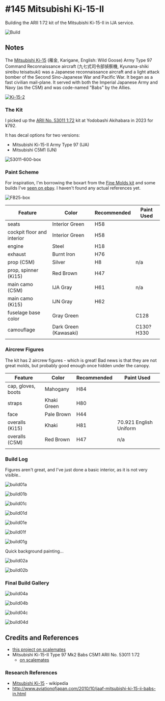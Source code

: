 # #145 Mitsubishi Ki-15-II

Building the ARII 1:72 kit of the Mitsubishi Ki-15-II in IJA service.

![Build](./assets/Ki15II_build.jpg?raw=true)

## Notes

The [Mitsubishi Ki-15](https://en.wikipedia.org/wiki/Mitsubishi_Ki-15)
(雁金, Karigane, English: Wild Goose)
Army Type 97 Command Reconnaissance aircraft
(九七式司令部偵察機, Kyunana-shiki sireibu teisatsuki)
was a Japanese reconnaissance aircraft and a light attack bomber of the Second Sino-Japanese War and Pacific War.
It began as a fast civilian mail-plane.
It served with both the Imperial Japanese Army and Navy (as the C5M)
and was code-named "Babs" by the Allies.

[![Ki-15-2](./assets/Ki-15-2.jpg)](https://en.wikipedia.org/wiki/Mitsubishi_Ki-15)

### The Kit

I picked up the
[ARII No. 53011 1:72](https://www.scalemates.com/kits/arii-53011-mitsubishi-ki-15-ii-type-97-mk2-babs--172607)
kit at Yodobashi Akihabara in 2023 for ¥792.

It has decal options for two versions:

* Mitsubishi Ki-15-II Army Type 97 (IJA)
* Mitsubishi C5M1 (IJN)

![53011-600-box](./assets/53011-600-box.jpg)

### Paint Scheme

For inspiration, I'm borrowing the boxart from the [Fine Molds kit](https://www.scalemates.com/kits/fine-molds-fb25-ija-mitsubishi-ki-15-ii-babs--1162339)
and some builds I've [seen on ebay](https://www.ebay.com.sg/itm/394617105964).
I haven't found any actual references yet.

![FB25-box](./assets/FB25-box.jpg)

| Feature                    | Color                 | Recommended | Paint Used |
|----------------------------|-----------------------|-------------|------------|
| seats                      | Interior Green        | H58         |            |
| cockpit floor and interior | Interior Green        | H58         |            |
| engine                     | Steel                 | H18         |            |
| exhaust                    | Burnt Iron            | H76         |            |
| prop (C5M)                 | Silver                | H8          | n/a        |
| prop, spinner (Ki15)       | Red Brown             | H47         |            |
| main camo (C5M)            | IJA Gray              | H61         | n/a        |
| main camo (Ki15)           | IJN Gray              | H62         |            |
| fuselage base color        | Gray Green            |             | C128       |
| camouflage                 | Dark Green (Kawasaki) |             | C130? H330 |
|                            |                       |             |            |

### Aircrew Figures

The kit has 2 aircrew figures - which is great!
Bad news is that they are not great molds, but probably good enough once hidden under the canopy.

| Feature               | Color                | Recommended | Paint Used |
|-----------------------|----------------------|-------------|------------|
| cap, gloves, boots    | Mahogany             | H84         |            |
| straps                | Khaki Green          | H80         |            |
| face                  | Pale Brown           | H44         |            |
| overalls (Ki15)       | Khaki                | H81         | 70.921 English Uniform |
| overalls (C5M)        | Red Brown            | H47         | n/a        |
|                       |                      |             |            |

### Build Log

Figures aren't great, and I've just done a basic interior, as it is not very visible..

![build01a](./assets/build01a.jpg?raw=true)

![build01b](./assets/build01b.jpg?raw=true)

![build01c](./assets/build01c.jpg?raw=true)

![build01d](./assets/build01d.jpg?raw=true)

![build01e](./assets/build01e.jpg?raw=true)

![build01f](./assets/build01f.jpg?raw=true)

![build01g](./assets/build01g.jpg?raw=true)

Quick background painting...

![build02a](./assets/build02a.jpg?raw=true)

![build02b](./assets/build02b.jpg?raw=true)

### Final Build Gallery

![build04a](./assets/build04a.jpg?raw=true)

![build04b](./assets/build04b.jpg?raw=true)

![build04c](./assets/build04c.jpg?raw=true)

![build04d](./assets/build04d.jpg?raw=true)

## Credits and References

* [this project on scalemates](https://www.scalemates.com/profiles/mate.php?id=74137&p=projects&project=195208)
* Mitsubishi Ki-15-II Type 97 Mk2 Babs C5M1 ARII No. 53011 1:72
    * [on scalemates](https://www.scalemates.com/kits/arii-53011-mitsubishi-ki-15-ii-type-97-mk2-babs--172607)

### Research References

* [Mitsubishi Ki-15](https://en.wikipedia.org/wiki/Mitsubishi_Ki-15) - wikipedia
* <http://www.aviationofjapan.com/2010/10/jaaf-mitsubishi-ki-15-ii-babs-in.html>
